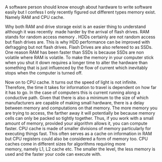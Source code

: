 A software person should know enough about hardware to write software easily but I confess I only recently figured out different types memory exist. Namely RAM and CPU cache.

Why both RAM and drive storage exist is an easier thing to understand although it was recently  made harder by the arrival of flash drives. RAM stands for random access memory . HDDs certainly are not random access but flash drives are. This is why HDD performance can be improved with defragging but not flash drives. Flash Drives are also refereed to as SSDs. One reason RAM has been faster than SSDs is because SSDs are non volatile where RAM is volatile. To make the memory in your computer stick when you shut it down requires a longer time to alter the hardware than something that is just influenced by the flow of current which inevitably stops when the computer is turned off.

Now on to CPU cache. It turns out the speed of light is not infinite. Therefore, the time it takes for information to travel is dependent on how far it has to go. In the case of computers this is current running along a conductive path. Given that there is also a minimum to the size of which manufacturers are capable of making small hardware, there is a delay between memory and computations on that memory. The more memory you are trying to access, the farther away it will potentially be because memory cells can only be packed so tightly together. Thus, if you work with a small amount of memory, provided your algorithm allows it, you can compute faster. CPU cache is made of smaller divisions of memory particularly for executing things fast. This often serves as a cache on information in RAM but CPU registers could also be considered a form of memory too. CPU caches come in different sizes for algorithms requiring more memory, namely L1, L2 cache etc. The smaller the level, the less memory is used and the faster your code can execute with.

